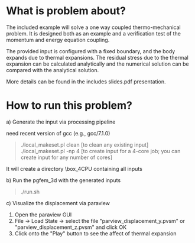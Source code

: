 What is problem about?
=====================

The included example will solve a one way coupled thermo-mechanical problem. It
is designed both as an example and a verification test of the momentum and
energy equation coupling.

The provided input is configured with a fixed boundary, and the body expands due
to thermal expansions. The residual stress due to the thermal expansion can be
calculated analytically and the numerical solution can be compared with the
analytical solution.

More details can be found in the includes slides.pdf presentation.

How to run this problem?
=======================
a) Generate the input via processing pipeline

  need recent version of gcc (e.g., gcc/7.1.0)
  >./local_makeset.pl clean [to clean any existing input]
  >./local_makeset.pl -np 4 [to create input for a 4-core job; you can create input for any number of cores] 

  It will create a directory \box_4CPU containing all inputs

b) Run the pgfem_3d with the generated inputs 
  >./run.sh 

c) Visualize the displacement via paraview

  1. Open the paraview GUI
  2. File -> Load State -> select the file "parview_displacement_y.pvsm" or "parview_displacement_z.pvsm" and click OK
  3. Click onto the "Play" button to see the affect of thermal expansion 

